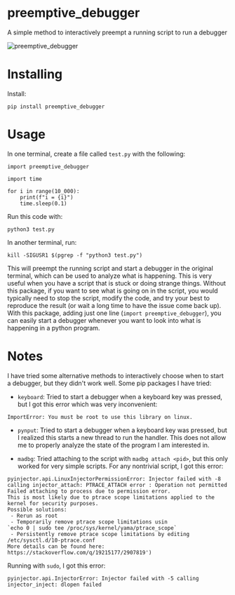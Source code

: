 # preemptive_debugger

A simple method to interactively preempt a running script to run a debugger

![preemptive_debugger](https://github.com/tylerlum/preemptive_debugger/assets/26510814/347fa015-0174-4e1d-b26f-a55b707ced47)

# Installing

Install:

```
pip install preemptive_debugger
```

# Usage

In one terminal, create a file called `test.py` with the following:

```
import preemptive_debugger

import time

for i in range(10_000):
    print(f"i = {i}")
    time.sleep(0.1)
```

Run this code with:

```
python3 test.py
```

In another terminal, run:

```
kill -SIGUSR1 $(pgrep -f "python3 test.py")
```

This will preempt the running script and start a debugger in the original terminal, which can be used to analyze what is happening. This is very useful when you have a script that is stuck or doing strange things. Without this package, if you want to see what is going on in the script, you would typically need to stop the script, modify the code, and try your best to reproduce the result (or wait a long time to have the issue come back up). With this package, adding just one line (`import preemptive_debugger`), you can easily start a debugger whenever you want to look into what is happening in a python program.

# Notes

I have tried some alternative methods to interactively choose when to start a debugger, but they didn't work well. Some pip packages I have tried:

- `keyboard`: Tried to start a debugger when a keyboard key was pressed, but I got this error which was very inconvenient:

```
ImportError: You must be root to use this library on linux.
```

- `pynput`: Tried to start a debugger when a keyboard key was pressed, but I realized this starts a new thread to run the handler. This does not allow me to properly analyze the state of the program I am interested in.

- `madbg`: Tried attaching to the script with `madbg attach <pid>`, but this only worked for very simple scripts. For any nontrivial script, I got this error:

```
pyinjector.api.LinuxInjectorPermissionError: Injector failed with -8 calling injector_attach: PTRACE_ATTACH error : Operation not permitted
Failed attaching to process due to permission error.
This is most likely due to ptrace scope limitations applied to the kernel for security purposes.
Possible solutions:
 - Rerun as root
 - Temporarily remove ptrace scope limitations usin
`echo 0 | sudo tee /proc/sys/kernel/yama/ptrace_scope`
 - Persistently remove ptrace scope limitations by editing /etc/sysctl.d/10-ptrace.conf
More details can be found here: https://stackoverflow.com/q/19215177/2907819')
```

Running with `sudo`, I got this error:

```
pyinjector.api.InjectorError: Injector failed with -5 calling injector_inject: dlopen failed
```
